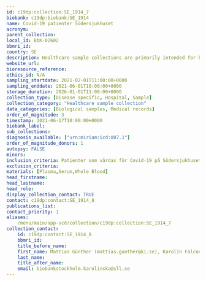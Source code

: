 ```yaml
---
id: c19dp:collection:SE_1914_7
biobank: c19dp:biobank:SE_1914
name: Covid-19 patienter Södersjukhuset
acronym:
parent_collection:
local_id: BbK-02602
bbmri_id:
country: SE
description: Healthcare sample collections are primarily intended for healthcare, diagnostics and treatment, but can also be made available for research when there is a Swedish ethical approval and the patient has given their consent.
website_url:
bioresource_reference:
ethics_id: N/A
sampling_startdate: 2021-02-01T11:00:00+0000
sampling_enddate: 2021-06-01T10:00:00+0000
storage_duration: 2026-01-01T11:00:00+0000
collection_type: [Disease specific, Hospital, Sample]
collection_category: "Healthcare sample collection"
data_categories: [Biological samples, Medical records]
order_of_magnitude: 3
timestamp: 2021-06-17T10:00:00+0000
biobank_label:
sub_collections:
diagnosis_available: ["urn:miriam:icd:U07.1"]
order_of_magnitude_donors: 1
autopsy: FALSE
minors:
inclusion_criteria: Patienter som vårdas för Covid-19 på Södersjukhuset (IVA och Infektion)
exclusion_criteria:
materials: [Plasma,Serum,Whole Blood]
head_firstname:
head_lastname:
head_role:
display_collection_contact: TRUE
contact: c19dp:contact:SE_1914_8
publications_list:
contact_priority: 1
aliases:
    /menu/main/app-scd/collection/c19dp:collection:SE_1914_7
collection_contact:
    id: c19dp:contact:SE_1914_8
    bbmri_id:
    title_before_name:
    first_name: Mattias Günther (mattias.gunther@ki.se), Karolin Falconer (karolin.falconer@sll.se)
    last_name:
    title_after_name:
    email: biobankstockholm.karolinska@sll.se
---
```

